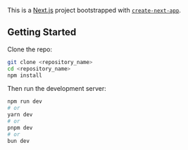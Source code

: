 This is a [Next.js](https://nextjs.org) project bootstrapped with [`create-next-app`](https://github.com/vercel/next.js/tree/canary/packages/create-next-app).

## Getting Started

Clone the repo:

```bash
git clone <repository_name>
cd <repository_name>
npm install
```

Then run the development server:

```bash
npm run dev
# or
yarn dev
# or
pnpm dev
# or
bun dev
```


